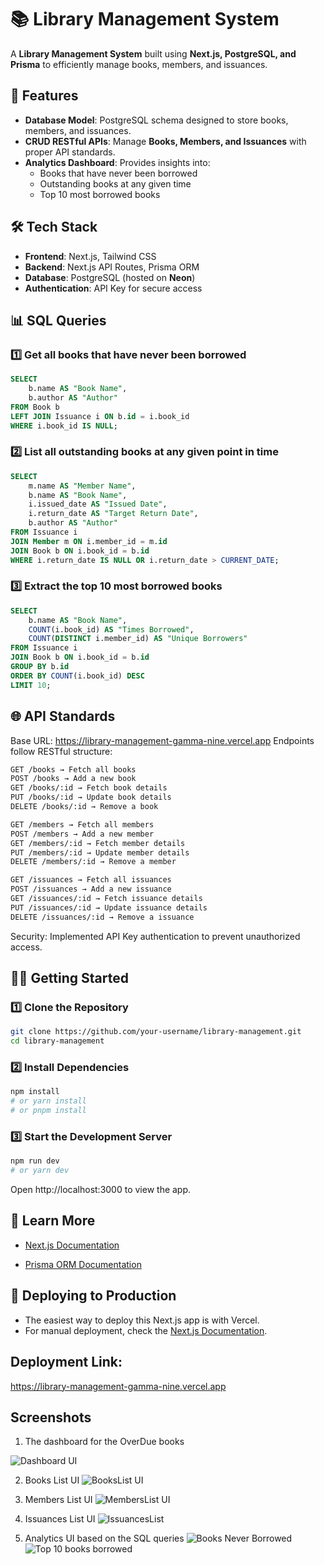 # 📚 Library Management System

A **Library Management System** built using **Next.js, PostgreSQL, and Prisma** to efficiently manage books, members, and issuances.

## 🚀 Features

- **Database Model**: PostgreSQL schema designed to store books, members, and issuances.
- **CRUD RESTful APIs**: Manage **Books, Members, and Issuances** with proper API standards.
- **Analytics Dashboard**: Provides insights into:
  - Books that have never been borrowed
  - Outstanding books at any given time
  - Top 10 most borrowed books

## 🛠 Tech Stack

- **Frontend**: Next.js, Tailwind CSS
- **Backend**: Next.js API Routes, Prisma ORM
- **Database**: PostgreSQL (hosted on **Neon**)
- **Authentication**: API Key for secure access

## 📊 SQL Queries

### 1️⃣ Get all books that have never been borrowed

```sql
SELECT 
    b.name AS "Book Name",
    b.author AS "Author"
FROM Book b
LEFT JOIN Issuance i ON b.id = i.book_id
WHERE i.book_id IS NULL;
```

### 2️⃣ List all outstanding books at any given point in time
```sql
SELECT 
    m.name AS "Member Name",
    b.name AS "Book Name",
    i.issued_date AS "Issued Date",
    i.return_date AS "Target Return Date",
    b.author AS "Author"
FROM Issuance i
JOIN Member m ON i.member_id = m.id
JOIN Book b ON i.book_id = b.id
WHERE i.return_date IS NULL OR i.return_date > CURRENT_DATE;
```
### 3️⃣ Extract the top 10 most borrowed books

```sql
SELECT 
    b.name AS "Book Name",
    COUNT(i.book_id) AS "Times Borrowed",
    COUNT(DISTINCT i.member_id) AS "Unique Borrowers"
FROM Issuance i
JOIN Book b ON i.book_id = b.id
GROUP BY b.id
ORDER BY COUNT(i.book_id) DESC
LIMIT 10;
```

## 🌐 API Standards

Base URL: https://library-management-gamma-nine.vercel.app
Endpoints follow RESTful structure:
```bash
GET /books → Fetch all books
POST /books → Add a new book
GET /books/:id → Fetch book details
PUT /books/:id → Update book details
DELETE /books/:id → Remove a book
```

```bash
GET /members → Fetch all members
POST /members → Add a new member
GET /members/:id → Fetch member details
PUT /members/:id → Update member details
DELETE /members/:id → Remove a member
```

```bash
GET /issuances → Fetch all issuances
POST /issuances → Add a new issuance
GET /issuances/:id → Fetch issuance details
PUT /issuances/:id → Update issuance details
DELETE /issuances/:id → Remove a issuance 
```



Security: Implemented API Key authentication to prevent unauthorized access.

## 🏃‍♂️ Getting Started

### 1️⃣ Clone the Repository

```bash
git clone https://github.com/your-username/library-management.git
cd library-management
```

### 2️⃣ Install Dependencies
```bash
npm install
# or yarn install
# or pnpm install
```

### 3️⃣ Start the Development Server

```bash
npm run dev
# or yarn dev
```

Open http://localhost:3000 to view the app.

## 📖 Learn More

- [Next.js Documentation](https://nextjs.org/learn)

- [Prisma ORM Documentation](https://www.prisma.io/docs/orm)


## 🚀 Deploying to Production

- The easiest way to deploy this Next.js app is with Vercel.
- For manual deployment, check the [Next.js Documentation](https://nextjs.org/docs).
## Deployment Link:
https://library-management-gamma-nine.vercel.app

## Screenshots

1. The dashboard for the OverDue books

![Dashboard UI](<Screenshot 2025-02-24 at 10.06.35 AM.png>)

2. Books List UI
![BooksList UI](<Screenshot 2025-02-24 at 10.06.53 AM.png>)

3. Members List UI
![MembersList UI](<Screenshot 2025-02-24 at 10.07.09 AM.png>)

4. Issuances List UI
![IssuancesList](<Screenshot 2025-02-24 at 10.07.09 AM-1.png>)

5. Analytics UI based on the SQL queries
![Books Never Borrowed](<Screenshot 2025-02-24 at 10.08.02 AM.png>)
![Top 10 books borrowed](<Screenshot 2025-02-24 at 10.08.12 AM.png>)